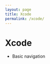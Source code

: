 ```yaml
---
layout: page
title: Xcode
permalink: /xcode/
---
```

# Xcode

<ul>
    <li>Basic navigation</li>
</ul>